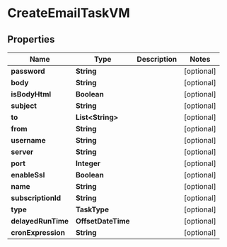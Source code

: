 

# CreateEmailTaskVM


## Properties

| Name | Type | Description | Notes |
|------------ | ------------- | ------------- | -------------|
|**password** | **String** |  |  [optional] |
|**body** | **String** |  |  [optional] |
|**isBodyHtml** | **Boolean** |  |  [optional] |
|**subject** | **String** |  |  [optional] |
|**to** | **List&lt;String&gt;** |  |  [optional] |
|**from** | **String** |  |  [optional] |
|**username** | **String** |  |  [optional] |
|**server** | **String** |  |  [optional] |
|**port** | **Integer** |  |  [optional] |
|**enableSsl** | **Boolean** |  |  [optional] |
|**name** | **String** |  |  [optional] |
|**subscriptionId** | **String** |  |  [optional] |
|**type** | **TaskType** |  |  [optional] |
|**delayedRunTime** | **OffsetDateTime** |  |  [optional] |
|**cronExpression** | **String** |  |  [optional] |



